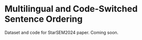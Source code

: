 # Multilingual and Code-Switched Sentence Ordering

Dataset and code for StarSEM2024 paper. Coming soon.

